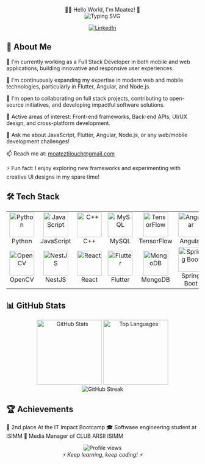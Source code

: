 <div align="center">👨‍💻 Hello World, I'm Moatez! 👋</div>
<div align="center">
  <img src="https://readme-typing-svg.herokuapp.com?font=Fira+Code&weight=600&size=24&pause=1000&color=2C9DF7&center=true&vCenter=true&random=false&width=500&lines=AI+Enthusiast;Machine+Learning+Engineer;Problem+Solver;Continuous+Learner" alt="Typing SVG" />
</div>
<p align="center">
  <a href="https://www.linkedin.com/in/moatez-tilouch-a58a96284/" target="_blank">
    <img src="https://img.shields.io/badge/LinkedIn-0077B5?style=for-the-badge&logo=linkedin&logoColor=white" alt="LinkedIn"/>
  </a>

</p>

## 🚀 About Me
🔭 I'm currently working as a Full Stack Developer in both mobile and web applications, building innovative and responsive user experiences.

🌱 I'm continuously expanding my expertise in modern web and mobile technologies, particularly in Flutter, Angular, and Node.js.

👯 I'm open to collaborating on full stack projects, contributing to open-source initiatives, and developing impactful software solutions.

🧠 Active areas of interest: Front-end frameworks, Back-end APIs, UI/UX design, and cross-platform development.

💬 Ask me about JavaScript, Flutter, Angular, Node.js, or any web/mobile development challenges!

📫 Reach me at: moateztilouch@gmail.com

⚡ Fun fact: I enjoy exploring new frameworks and experimenting with creative UI designs in my spare time!


## 🛠️ Tech Stack
<table align="center">
  <tr>
    <td align="center" width="96">
      <img src="https://techstack-generator.vercel.app/python-icon.svg" alt="Python" width="65" height="65" />
      <br>Python
    </td>
    <td align="center" width="96">
      <img src="https://techstack-generator.vercel.app/js-icon.svg" alt="JavaScript" width="65" height="65" />
      <br>JavaScript
    </td>
    <td align="center" width="96">
      <img src="https://techstack-generator.vercel.app/cpp-icon.svg" alt="C++" width="65" height="65" />
      <br>C++
    </td>
    <td align="center" width="96">
      <img src="https://techstack-generator.vercel.app/mysql-icon.svg" alt="MySQL" width="65" height="65" />
      <br>MySQL
    </td>
    <td align="center" width="96">
      <img src="https://www.vectorlogo.zone/logos/tensorflow/tensorflow-icon.svg" alt="TensorFlow" width="65" height="65" />
      <br>TensorFlow
    </td>
    <td align="center" width="96">
      <img src="https://www.vectorlogo.zone/logos/angular/angular-icon.svg" alt="Angular" width="65" height="65" />
      <br>Angular
    </td>
  </tr>
  <tr>
    <td align="center" width="96">
      <img src="https://www.vectorlogo.zone/logos/opencv/opencv-icon.svg" alt="OpenCV" width="65" height="65" />
      <br>OpenCV
    </td>
    <td align="center" width="96">
      <img src="https://www.vectorlogo.zone/logos/nestjs/nestjs-icon.svg" alt="NestJS" width="65" height="65" />
      <br>NestJS
    </td>
    <td align="center" width="96">
      <img src="https://www.vectorlogo.zone/logos/reactjs/reactjs-icon.svg" alt="React" width="65" height="65" />
      <br>React
    </td>
    <td align="center" width="96">
      <img src="https://www.vectorlogo.zone/logos/flutterio/flutterio-icon.svg" alt="Flutter" width="65" height="65" />
      <br>Flutter
    </td>
    <td align="center" width="96">
      <img src="https://www.vectorlogo.zone/logos/mongodb/mongodb-icon.svg" alt="MongoDB" width="65" height="65" />
      <br>MongoDB
    </td>
    <td align="center" width="96">
      <img src="https://www.vectorlogo.zone/logos/springio/springio-icon.svg" alt="Spring Boot" width="65" height="65" />
      <br>Spring Boot
    </td>
  </tr>
</table>


## 📊 GitHub Stats
<div align="center">
  <img src="https://github-readme-stats.vercel.app/api?username=moateztilouche&show_icons=true&theme=tokyonight" alt="GitHub Stats" height="170" />
  <img src="https://github-readme-stats.vercel.app/api/top-langs/?username=moateztilouche&layout=compact&theme=tokyonight" alt="Top Languages" height="170" />
</div>
<div align="center">
  <img src="https://github-readme-streak-stats.herokuapp.com/?user=moateztilouche&theme=tokyonight" alt="GitHub Streak" />
</div>

## 🏆 Achievements

🥇 2nd place At the IT Impact Bootcamp
🎓 Softwaee engineering student at ISIMM
🌟 Media Manager of CLUB ARSII ISIMM


<div align="center">
  <img src="https://komarev.com/ghpvc/?username=MoatezTilouche&style=flat-square&color=blue" alt="Profile views" />
</div>
<div align="center">
  <i>⚡ Keep learning, keep coding! ⚡</i>
</div>
